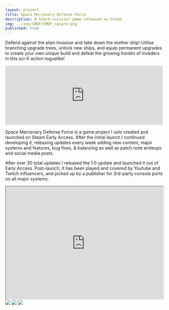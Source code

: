 ```yaml
---
layout: project
title: Space Mercenary Defense Force
description: A hoard-survivor game released on Steam.
img: ../img/SMDF/SMDF_square.png 
published: true
---
```


Defend against the alien invasion and take down the mother ship! Utilise branching upgrade trees, unlock new ships, and equip permanent upgrades to create your own unique build and defeat the growing hordes of invaders in this sci-fi action roguelike!

<p align="center"><iframe src="https://store.steampowered.com/widget/2220320/" frameborder="0" width="646" height="190" style="max-width:100%" data-external="1"></iframe></p>

Space Mercenary Defense Force is a game project I solo created and launched on Steam Early Access. After the initial launch I continued developing it, releasing updates every week adding new content, major systems and features, bug fixes, & balancing as well as patch note writeups and social media posts. 

After over 30 total updates I released the 1.0 update and launched it out of Early Access. Post-launch, it has been played and covered by Youtube and Twitch influencers, and picked up by a publisher for 3rd-party console ports on all major systems.

<div class="owl-carousel owl-theme">
<iframe src="https://www.youtube.com/embed/86VvIaYOfPI" width = "700" height="361" style="max-width:100%" data-external="1"></iframe>
<a href="{{ site.baseurl }}/img/SMDF/minibossCharger.png" target="_blank"><img src="{{ site.baseurl }}/img/SMDF/minibossCharger.png" /></a>
<a href="{{ site.baseurl }}/img/SMDF/Saucer Boss with HP bar.png" target="_blank"><img src="{{ site.baseurl }}/img/SMDF/Saucer Boss with HP bar.png" /></a>
<a href="{{ site.baseurl }}/img/SMDF/Outer Atmosphere Lightning Event.png" target="_blank"><img src="{{ site.baseurl }}/img/SMDF/Outer Atmosphere Lightning Event.png" /></a>
</div>
